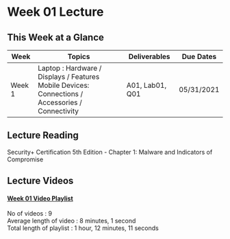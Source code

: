 # Week 01 Lecture

## This Week at a Glance

| Week | Topics |  Deliverables | Due Dates |
| --- | --- | --- | --- |
| Week 1 | 	Laptop : Hardware / Displays / Features <br> Mobile Devices: Connections / Accessories / Connectivity |	A01, Lab01, Q01 | 05/31/2021 |

## Lecture Reading

Security+ Certification 5th Edition - Chapter 1: Malware and Indicators of Compromise

## Lecture Videos

#### [Week 01 Video Playlist](https://youtube.com/playlist?list=PLnytdG37GBZpUUVCdWHWO2_k2r4kf25d0) <br>
No of videos : 9 <br>
Average length of video : 8 minutes, 1 second<br>
Total length of playlist : 1 hour, 12 minutes, 11 seconds<br>

<!-- **[Week 01 Lecture Review](https://uri.techsmithrelay.com/J78Q)** - 17 minutes, 08 seconds


## Lecture Slides

**[Lecture Review Slides](week01-lecture-notes.pdf)** -->


